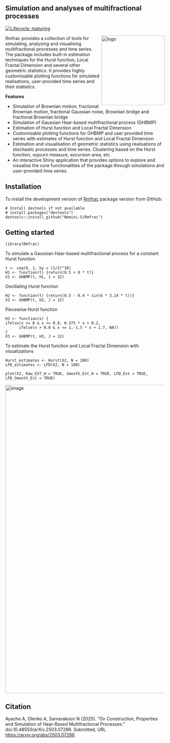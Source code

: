 ## Simulation and analyses of multifractional processes 
[![Lifecycle: maturing](https://img.shields.io/badge/lifecycle-maturing-blue)](https://lifecycle.r-lib.org/articles/stages.html#maturing)

<p>
<img width="200" height="220" alt="logo" src="https://github.com/user-attachments/assets/5055ed96-bbed-4907-b609-5411c4f84f92" align="right"align="right" />
Rmfrac provides a collection of tools for simulating, analysing and visualising multifractional processes and time series. The package includes built-in estimation techniques for the Hurst function, Local Fractal Dimension and several other geometric statistics. It provides highly customisable plotting functions for simulated realisations, user-provided time series and their statistics. 
</p>

**Features**
- Simulation of Brownian motion, fractional Brownian motion, fractional Gaussian noise, Brownian bridge and fractional Brownian bridge
- Simulation of Gaussian Haar-based multifractional process (GHBMP)
- Estimation of Hurst function and Local Fractal Dimension
- Customisable plotting functions for GHBMP and user provided time series with estimates of Hurst function and Local Fractal Dimension
- Estimation and visualisation of geometric statistics using realisations of stochastic processes and time series. Clustering based on the Hurst function, sojourn measure, excursion area, etc.
- An interactive Shiny application that provides options to explore and visualise the core functionalities of the package through simulations and user-provided time series.

 
## Installation

To install the development version of [Rmfrac](https://github.com/Nemini-S/Rmfrac) package version from GitHub:
```{r}
# Install devtools if not available
# install.packages("devtools")
devtools::install_github("Nemini-S/Rmfrac")
```

## Getting started 
```{r}
library(Rmfrac)
```
To simulate a Gaussian Haar-based multifractional process for a constant Hurst function
```{r}
t <- seq(0, 1, by = (1/2)^10)
H1 <- function(t) {return(0.5 + 0 * t)}
X1 <- GHBMP(t, H1, J = 12)
```
Oscillating Hurst function
```{r}
H2 <- function(t) {return(0.5 - 0.4 * sin(6 * 3.14 * t))}
X2 <- GHBMP(t, H2, J = 12)
```
Piecewise Hurst function
```{r}
H3 <- function(x) {
ifelse(x >= 0 & x <= 0.8, 0.375 * x + 0.2,
      ifelse(x > 0.8 & x <= 1,-1.5 * x + 1.7, NA))
}
X3 <- GHBMP(t, H3, J = 12)
```
To estimate the Hurst function and Local Fractal Dimension with visualizations
```{r}
Hurst_estimates <- Hurst(X2, N = 100)
LFD_estimates <- LFD(X2, N = 100)

plot(X2, Raw_EST_H = TRUE, Smooth_Est_H = TRUE, LFD_Est = TRUE, LFD_Smooth_Est = TRUE)
```
<img width="1918" height="975" alt="image" src="https://github.com/user-attachments/assets/c7df246f-368f-41b2-b108-1b0f1dc002fa" />


## Citation
Ayache A, Olenko A, Samarakoon N (2025). “On Construction, Properties and Simulation
of Haar-Based Multifractional Processes.” doi:10.48550/arXiv.2503.07286. Submitted,
URL https://arxiv.org/abs/2503.07286.
